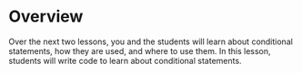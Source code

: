 # Overview

Over the next two lessons, you and the students will learn about conditional statements, how they are used, and where to use them. In this lesson, students will write code to learn about conditional statements.
